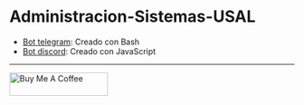 # Administracion-Sistemas-USAL

- [Bot telegram](https://github.com/Andresblz/Administracion-Sistemas-USAL/tree/main/BOT%20TELEGRAM): Creado con Bash
- [Bot discord](https://github.com/Andresblz/Administracion-Sistemas-USAL/tree/main/BOT%20DISCORD): Creado con JavaScript

---

<a href="https://www.buymeacoffee.com/andr3kt" target="_blank"><img src="https://cdn.buymeacoffee.com/buttons/default-blue.png" alt="Buy Me A Coffee" height="41" width="174"></a>
